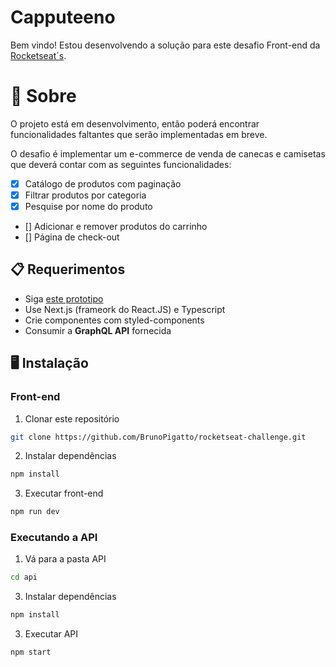 # Capputeeno

Bem vindo! Estou desenvolvendo a solução para este desafio Front-end da [Rocketseat´s](https://github.com/Rocketseat/frontend-challenge).

# 🧠 Sobre

O projeto está em desenvolvimento, então poderá encontrar funcionalidades faltantes que serão implementadas em breve.

O desafio é implementar um e-commerce de venda de canecas e camisetas que deverá contar com as seguintes funcionalidades:

- [x] Catálogo de produtos com paginação
- [x] Filtrar produtos por categoria
- [x] Pesquise por nome do produto
- [] Adicionar e remover produtos do carrinho
- [] Página de check-out

## 📋 Requerimentos

- Siga [este prototipo](https://www.figma.com/file/rET9F2CeUEJdiVN7JRu993/E-commerce---capputeeno?node-id=680%3A6449)
- Use Next.js (frameork do React.JS) e Typescript
- Crie componentes com styled-components
- Consumir a **GraphQL API** fornecida

## 🖥️ Instalação

### Front-end

1. Clonar este repositório

```bash
git clone https://github.com/BrunoPigatto/rocketseat-challenge.git
```

2. Instalar dependências

```bash
npm install
```

3. Executar front-end

```bash
npm run dev
```

### Executando a API

1. Vá para a pasta API

```bash
cd api
```

3. Instalar dependências

```bash
npm install
```

3. Executar API

```bash
npm start
```
